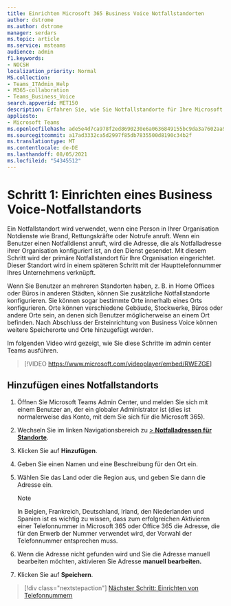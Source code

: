 ```yaml
---
title: Einrichten Microsoft 365 Business Voice Notfallstandorten
author: dstrome
ms.author: dstrome
manager: serdars
ms.topic: article
ms.service: msteams
audience: admin
f1.keywords:
- NOCSH
localization_priority: Normal
MS.collection:
- Teams_ITAdmin_Help
- M365-collaboration
- Teams_Business_Voice
search.appverid: MET150
description: Erfahren Sie, wie Sie Notfallstandorte für Ihre Microsoft 365 Business Voice.
appliesto:
- Microsoft Teams
ms.openlocfilehash: ade5e4d7ca978f2ed8690230e6a0636849155bc9da3a7602aa9d09710faa93d0
ms.sourcegitcommit: a17ad3332ca5d2997f85db7835500d8190c34b2f
ms.translationtype: MT
ms.contentlocale: de-DE
ms.lasthandoff: 08/05/2021
ms.locfileid: "54345512"
---
```

# <a name="step-1-set-up-a-business-voice-emergency-location"></a>Schritt 1: Einrichten eines Business Voice-Notfallstandorts

Ein Notfallstandort wird verwendet, wenn eine Person in Ihrer Organisation Notdienste wie Brand, Rettungskräfte oder Notrufe anruft. Wenn ein Benutzer einen Notfalldienst anruft, wird die Adresse, die als Notfalladresse ihrer Organisation konfiguriert ist, an den Dienst gesendet. Mit diesem Schritt wird der primäre Notfallstandort für Ihre Organisation eingerichtet. Dieser Standort wird in einem späteren Schritt mit der Haupttelefonnummer Ihres Unternehmens verknüpft.

Wenn Sie Benutzer an mehreren Standorten haben, z. B. in Home Offices oder Büros in anderen Städten, können Sie zusätzliche Notfallstandorte konfigurieren. Sie können sogar bestimmte Orte innerhalb eines Orts konfigurieren. Orte können verschiedene Gebäude, Stockwerke, Büros oder andere Orte sein, an denen sich Benutzer möglicherweise an einem Ort befinden. Nach Abschluss der Ersteinrichtung von Business Voice können weitere Speicherorte und Orte hinzugefügt werden.

Im folgenden Video wird gezeigt, wie Sie diese Schritte im admin center Teams ausführen.

> [!VIDEO https://www.microsoft.com/videoplayer/embed/RWEZGE]

## <a name="add-an-emergency-location"></a>Hinzufügen eines Notfallstandorts

1. Öffnen Sie Microsoft Teams Admin Center, und melden Sie sich mit einem Benutzer an, der ein globaler Administrator ist (dies ist normalerweise das Konto, mit dem Sie sich für die Microsoft 365).
1. Wechseln Sie im linken Navigationsbereich zu <a href="https://admin.teams.microsoft.com/locations" target="_blank">   >  **Notfalladressen für Standorte**</a>.
1. Klicken Sie auf **Hinzufügen**.
1. Geben Sie einen Namen und eine Beschreibung für den Ort ein.
1. Wählen Sie das Land oder die Region aus, und geben Sie dann die Adresse ein.

   > [!NOTE]
   > In Belgien, Frankreich, Deutschland, Irland, den Niederlanden und Spanien ist es wichtig zu wissen, dass zum erfolgreichen Aktivieren einer Telefonnummer in Microsoft 365 oder Office 365 die Adresse, die für den Erwerb der Nummer verwendet wird, der Vorwahl der Telefonnummer entsprechen muss.

1. Wenn die Adresse nicht gefunden wird und Sie die Adresse manuell bearbeiten möchten, aktivieren Sie Adresse **manuell bearbeiten.**
1. Klicken Sie auf **Speichern**.

> [!div class="nextstepaction"]
> [Nächster Schritt: Einrichten von Telefonnummern](set-up-phone-numbers.md)
